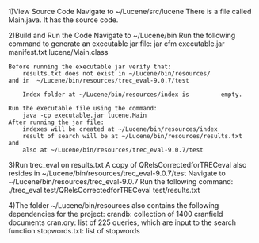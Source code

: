 1)View Source Code
	Navigate to ~/Lucene/src/lucene
	There is a file called Main.java.
	It has the source code.

2)Build and Run the Code
	Navigate to ~/Lucene/bin
	Run the following command to generate an executable  jar file:
		jar cfm executable.jar manifest.txt lucene/Main.class

	Before running the executable jar verify that:
		results.txt does not exist in ~/Lucene/bin/resources/ 			and in  ~/Lucene/bin/resources/trec_eval-9.0.7/test
		
		Index folder at ~/Lucene/bin/resources/index is 		empty. 

	Run the executable file using the command:
		java -cp executable.jar lucene.Main
	After running the jar file:
		indexes will be created at ~/Lucene/bin/resources/index
		result of search will be at ~/Lucene/bin/resources/results.txt  and 
		also at ~/Lucene/bin/resources/trec_eval-9.0.7/test
	
3)Run trec_eval on results.txt
	A copy of QRelsCorrectedforTRECeval also resides in ~/Lucene/bin/resources/trec_eval-9.0.7/test 
	Navigate to ~/Lucene/bin/resources/trec_eval-9.0.7
	Run the following command:
	./trec_eval test/QRelsCorrectedforTRECeval test/results.txt

4)The folder ~/Lucene/bin/resources also contains the following dependencies for the project:
	crandb: collection of 1400 cranfield documents
	cran.qry: list of 225 queries, which are input to the search function
	stopwords.txt: list of stopwords
		
